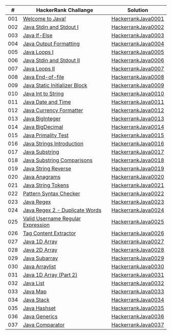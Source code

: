 |  #  | HackerRank Challange | Solution |
| --- | -------------------- | -------- |
| 001 | [Welcome to Java!](https://www.hackerrank.com/challenges/welcome-to-java/problem?isFullScreen=true) | [HackerrankJava0001](./HackerrankJava0001.java) |
| 002 | [Java Stdin and Stdout I](https://www.hackerrank.com/challenges/java-stdin-and-stdout-1/problem?isFullScreen=true) | [HackerrankJava0002](./HackerrankJava0002.java) |
| 003 | [Java If-Else](https://www.hackerrank.com/challenges/java-if-else/problem?isFullScreen=true) | [HackerrankJava0003](./HackerrankJava0003.java) |
| 004 | [Java Output Formatting](https://www.hackerrank.com/challenges/java-output-formatting/problem?isFullScreen=true) | [HackerrankJava0004](./HackerrankJava0004.java) |
| 005 | [Java Loops I](https://www.hackerrank.com/challenges/java-loops-i/problem?isFullScreen=true) | [HackerrankJava0005](./HackerrankJava0005.java) |
| 006 | [Java Stdin and Stdout II](https://www.hackerrank.com/challenges/java-stdin-stdout/problem?isFullScreen=true) | [HackerrankJava0006](./HackerrankJava0006.java) |
| 007 | [Java Loops II](https://www.hackerrank.com/challenges/java-loops/problem?isFullScreen=true) | [HackerrankJava0007](./HackerrankJava0007.java) |
| 008 | [Java End-of-file](https://www.hackerrank.com/challenges/java-end-of-file/problem?isFullScreen=true) | [HackerrankJava0008](./HackerrankJava0008.java) |
| 009 | [Java Static Initializer Block](https://www.hackerrank.com/challenges/java-static-initializer-block/problem?isFullScreen=true) | [HackerrankJava0009](./HackerrankJava0009.java) |
| 010 | [Java Int to String](https://www.hackerrank.com/challenges/java-int-to-string/problem?isFullScreen=true) | [HackerrankJava0010](./HackerrankJava0010.java) |
| 011 | [Java Date and Time](https://www.hackerrank.com/challenges/java-date-and-time/problem?isFullScreen=true) | [HackerrankJava0011](./HackerrankJava0011.java) |
| 012 | [Java Currency Formatter](https://www.hackerrank.com/challenges/java-currency-formatter/problem?isFullScreen=true) | [HackerrankJava0012](./HackerrankJava0012.java) |
| 013 | [Java BigInteger](https://www.hackerrank.com/challenges/java-biginteger/problem?isFullScreen=true) | [HackerrankJava0013](./HackerrankJava0013.java) |
| 014 | [Java BigDecimal](https://www.hackerrank.com/challenges/java-bigdecimal/problem?isFullScreen=true) | [HackerrankJava0014](./HackerrankJava0014.java) |
| 015 | [Java Primality Test](https://www.hackerrank.com/challenges/java-primality-test/problem?isFullScreen=true) | [HackerrankJava0015](./HackerrankJava0015.java) |
| 016 | [Java Strings Introduction](https://www.hackerrank.com/challenges/java-strings-introduction/problem?isFullScreen=true) | [HackerrankJava0016](./HackerrankJava0016.java) |
| 017 | [Java Substring](https://www.hackerrank.com/challenges/java-substring/problem?isFullScreen=true) | [HackerrankJava0017](./HackerrankJava0017.java) |
| 018 | [Java Substring Comparisons](https://www.hackerrank.com/challenges/java-string-compare/problem?isFullScreen=true) | [HackerrankJava0018](./HackerrankJava0018.java) |
| 019 | [Java String Reverse](https://www.hackerrank.com/challenges/java-string-reverse/problem?isFullScreen=true) | [HackerrankJava0019](./HackerrankJava0019.java) |
| 020 | [Java Anagrams](https://www.hackerrank.com/challenges/java-anagrams/problem?isFullScreen=true) | [HackerrankJava0020](./HackerrankJava0020.java) |
| 021 | [Java String Tokens](https://www.hackerrank.com/challenges/java-string-tokens/problem?isFullScreen=true) | [HackerrankJava0021](./HackerrankJava0021.java) |
| 022 | [Pattern Syntax Checker](https://www.hackerrank.com/challenges/pattern-syntax-checker/problem?isFullScreen=true) | [HackerrankJava0022](./HackerrankJava0022.java) |
| 023 | [Java Regex](https://www.hackerrank.com/challenges/java-regex/problem?isFullScreen=true) | [HackerrankJava0023](./HackerrankJava0023.java) |
| 024 | [Java Regex 2 - Duplicate Words](https://www.hackerrank.com/challenges/duplicate-word/problem?isFullScreen=true) | [HackerrankJava0024](./HackerrankJava0024.java) |
| 025 | [Valid Username Regular Expression](https://www.hackerrank.com/challenges/valid-username-checker/problem?isFullScreen=true) | [HackerrankJava0025](./HackerrankJava0025.java) |
| 026 | [Tag Content Extractor](https://www.hackerrank.com/challenges/tag-content-extractor/problem?isFullScreen=true) | [HackerrankJava0026](./HackerrankJava0026.java) |
| 027 | [Java 1D Array](https://www.hackerrank.com/challenges/java-1d-array-introduction/problem?isFullScreen=true) | [HackerrankJava0027](./HackerrankJava0027.java) |
| 028 | [Java 2D Array](https://www.hackerrank.com/challenges/java-2d-array/problem?isFullScreen=true) | [HackerrankJava0028](./HackerrankJava0028.java) |
| 029 | [Java Subarray](https://www.hackerrank.com/challenges/java-negative-subarray/problem?isFullScreen=true) | [HackerrankJava0029](./HackerrankJava0029.java) |
| 030 | [Java Arraylist](https://www.hackerrank.com/challenges/java-arraylist/problem?isFullScreen=true) | [HackerrankJava0030](./HackerrankJava0030.java) |
| 031 | [Java 1D Array (Part 2)](https://www.hackerrank.com/challenges/java-1d-array/problem?isFullScreen=true) | [HackerrankJava0031](./HackerrankJava0031.java) |
| 032 | [Java List](https://www.hackerrank.com/challenges/java-list/problem?isFullScreen=true) | [HackerrankJava0032](./HackerrankJava0032.java) |
| 033 | [Java Map](https://www.hackerrank.com/challenges/phone-book/problem?isFullScreen=true) | [HackerrankJava0033](./HackerrankJava0033.java) |
| 034 | [Java Stack](https://www.hackerrank.com/challenges/java-stack/problem?isFullScreen=true) | [HackerrankJava0034](./HackerrankJava0034.java) |
| 035 | [Java Hashset](https://www.hackerrank.com/challenges/java-hashset/problem?isFullScreen=true) | [HackerrankJava0035](./HackerrankJava0035.java) |
| 036 | [Java Generics](https://www.hackerrank.com/challenges/java-generics/problem?isFullScreen=true) | [HackerrankJava0036](./HackerrankJava0036.java) |
| 037 | [Java Comparator](https://www.hackerrank.com/challenges/java-comparator/problem?isFullScreen=true) | [HackerrankJava0037](./HackerrankJava0037.java) |
